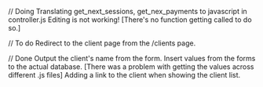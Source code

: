 // Doing
Translating get_next_sessions, get_nex_payments to javascript in controller.js
Editing is not working! [There's no function getting called to do so.]

// To do
Redirect to the client page from the /clients page.

// Done
Output the client's name from the form.
Insert values from the forms to the actual database. [There was a problem with getting the values across different .js files]
Adding a link to the client when showing the client list.